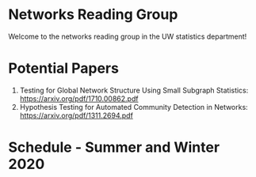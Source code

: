 # Networks Reading Group
Welcome to the networks reading group in the UW statistics department!

# Potential Papers

1) Testing for Global Network Structure Using Small Subgraph Statistics: https://arxiv.org/pdf/1710.00862.pdf
2) Hypothesis Testing for Automated Community Detection in Networks: https://arxiv.org/pdf/1311.2694.pdf

# Schedule - Summer and Winter 2020

